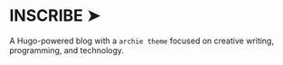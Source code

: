 # INSCRIBE ➤

A Hugo-powered blog with a `archie theme` focused on creative writing, programming, and technology.